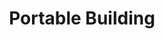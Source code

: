 ---
layout: child_layout/cargo_categories_category_item
title: Portable Building
permalink: /cargo-categories/portable-buildings/portable-building/
hero:
side_nav_id: 3
hero_classes: is-fullscreen
content_type: cargo_item
---